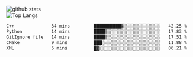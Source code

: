 ![github stats](https://github-readme-stats.vercel.app/api?username=AndreFerreira5&show_icons=true&theme=dark&count_private=true)
<br>
![Top Langs](https://github-readme-stats.vercel.app/api/top-langs/?username=AndreFerreira5&layout=compact&theme=dark)
<br>
<!--START_SECTION:waka-->

```txt
C++              34 mins         ██████████▓░░░░░░░░░░░░░░   42.25 %
Python           14 mins         ████▒░░░░░░░░░░░░░░░░░░░░   17.83 %
GitIgnore file   14 mins         ████▒░░░░░░░░░░░░░░░░░░░░   17.51 %
CMake            9 mins          ███░░░░░░░░░░░░░░░░░░░░░░   11.88 %
XML              5 mins          █▓░░░░░░░░░░░░░░░░░░░░░░░   06.21 %
```

<!--END_SECTION:waka-->
